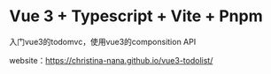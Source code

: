 # Vue 3 + Typescript + Vite + Pnpm
入门vue3的todomvc，使用vue3的componsition API 

website：https://christina-nana.github.io/vue3-todolist/

